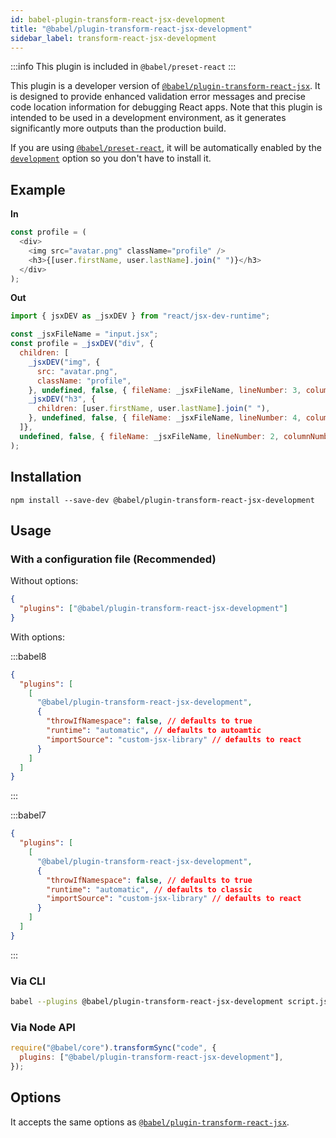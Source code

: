 ```yaml
---
id: babel-plugin-transform-react-jsx-development
title: "@babel/plugin-transform-react-jsx-development"
sidebar_label: transform-react-jsx-development
---
```


:::info
This plugin is included in `@babel/preset-react`
:::

This plugin is a developer version of [`@babel/plugin-transform-react-jsx`](./plugin-transform-react-jsx.md). It is designed to provide enhanced validation error messages and precise code location information for debugging React apps. Note that this plugin is intended to be used in a development environment, as it generates significantly more outputs than the production build.

If you are using [`@babel/preset-react`](./preset-react.md), it will be automatically enabled by the [`development`](./preset-react.md#development) option so you don't have to install it.

## Example

**In**

```js title="input.jsx"
const profile = (
  <div>
    <img src="avatar.png" className="profile" />
    <h3>{[user.firstName, user.lastName].join(" ")}</h3>
  </div>
);
```

**Out**

```js title="output.js"
import { jsxDEV as _jsxDEV } from "react/jsx-dev-runtime";

const _jsxFileName = "input.jsx";
const profile = _jsxDEV("div", {
  children: [
    _jsxDEV("img", {
      src: "avatar.png",
      className: "profile",
    }, undefined, false, { fileName: _jsxFileName, lineNumber: 3, columnNumber: 5 }, this),
    _jsxDEV("h3", {
      children: [user.firstName, user.lastName].join(" "),
    }, undefined, false, { fileName: _jsxFileName, lineNumber: 4, columnNumber: 5 }, this),
  ]},
  undefined, false, { fileName: _jsxFileName, lineNumber: 2, columnNumber: 3 }, this
);
```

## Installation

```shell npm2yarn
npm install --save-dev @babel/plugin-transform-react-jsx-development
```

## Usage

### With a configuration file (Recommended)

Without options:

```json title="babel.config.json"
{
  "plugins": ["@babel/plugin-transform-react-jsx-development"]
}
```

With options:

:::babel8

```json title="babel.config.json"
{
  "plugins": [
    [
      "@babel/plugin-transform-react-jsx-development",
      {
        "throwIfNamespace": false, // defaults to true
        "runtime": "automatic", // defaults to autoamtic
        "importSource": "custom-jsx-library" // defaults to react
      }
    ]
  ]
}
```

:::

:::babel7

```json title="babel.config.json"
{
  "plugins": [
    [
      "@babel/plugin-transform-react-jsx-development",
      {
        "throwIfNamespace": false, // defaults to true
        "runtime": "automatic", // defaults to classic
        "importSource": "custom-jsx-library" // defaults to react
      }
    ]
  ]
}
```

:::

### Via CLI

```sh title="Shell"
babel --plugins @babel/plugin-transform-react-jsx-development script.js
```

### Via Node API

```js title="JavaScript"
require("@babel/core").transformSync("code", {
  plugins: ["@babel/plugin-transform-react-jsx-development"],
});
```

## Options

It accepts the same options as [`@babel/plugin-transform-react-jsx`](./plugin-transform-react-jsx.md#options).

